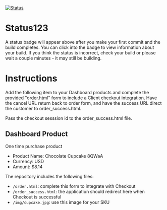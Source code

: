 [![Status](https://img.shields.io/badge/status-SUBMITTABLE%20COMMIT:%20d57b80cb6c50ce547ad177c21ab90f5060bdd6cb-brightgreen.svg)](https://github.com/raysaavedra-work/bakery_scaffold_m0PbKJU9dbFOWbGr/commit/d57b80cb6c50ce547ad177c21ab90f5060bdd6cb)





# Status123

A status badge will appear above after you make your first commit and the build completes. You can click into the badge to view information about your build. If you think the status is incorrect, check your build or please wait a couple minutes - it may still be building.

# Instructions

Add the following item to your Dashboard products and complete the provided "order.html" form to include a Client checkout integration. Have the cancel URL return back to order form, and have the success URL direct the customer to order_success.html.

Pass the checkout sesssion id to the order_success.html file.

## Dashboard Product
One time purchase product
* Product Name: Chocolate Cupcake 8QWaA
* Currency: USD
* Amount: $8.14

The repository includes the following files:
* `/order.html`: complete this form to integrate with Checkout
* `/order_success.html`: the application should redirect here when Checkout is successful
* `/img/cupcake.jpg`: use this image for your SKU
